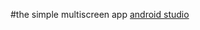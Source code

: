 #the simple multiscreen app
[android studio](https://developer.android.com/studio?gclsrc=ds&gclsrc=ds "android studio home")
